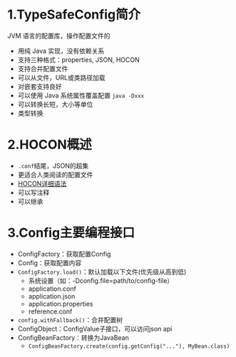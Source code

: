 # 1.TypeSafeConfig简介
JVM 语言的配置库，操作配置文件的
- 用纯 Java 实现，没有依赖关系
- 支持三种格式：properties, JSON, HOCON
- 支持合并配置文件
- 可以从文件，URL或类路径加载
- 对嵌套支持良好
- 可以使用 Java 系统属性覆盖配置 `java -Dxxx`
- 可以转换长短，大小等单位
- 类型转换

# 2.HOCON概述
- `.conf`结尾，JSON的超集
- 更适合人类阅读的配置文件
- [HOCON详细语法](https://github.com/lightbend/config/blob/master/HOCON.md)
- 可以写注释
- 可以继承

# 3.Config主要编程接口
- ConfigFactory：获取配置Config
- Config：获取配置内容
- `ConfigFactory.load()`：默认加载以下文件(优先级从高到低)
    - 系统设置（如：-Dconfig.file=path/to/config-file）
    - application.conf
    - application.json
    - application.properties
    - reference.conf
- `config.withFallback()`：合并配置树
- ConfigObject：ConfigValue子接口，可以访问json api
- ConfigBeanFactory：转换为JavaBean
    - `ConfigBeanFactory.create(config.getConfig("..."), MyBean.class)`
